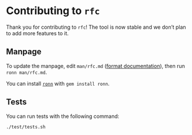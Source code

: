 # Contributing to `rfc`

Thank you for contributing to `rfc`! The tool is now stable and we don’t plan
to add more features to it.

## Manpage

To update the manpage, edit `man/rfc.md` ([format documentation][format]), then
run `ronn man/rfc.md`.

You can install [`ronn`][ronn] with `gem install ronn`.

[ronn]: https://github.com/rtomayko/ronn#ronn
[format]: https://rtomayko.github.io/ronn/ronn-format.7.html

## Tests

You can run tests with the following command:

    ./test/tests.sh

